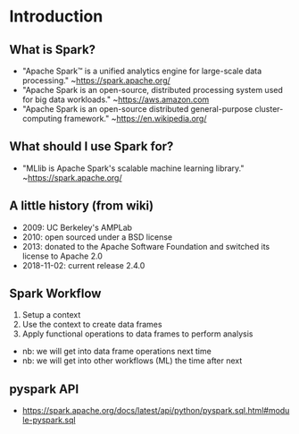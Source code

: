 # Introduction

## What is Spark?
* "Apache Spark™ is a unified analytics engine for large-scale data processing." ~https://spark.apache.org/
* "Apache Spark is an open-source, distributed processing system used for big data workloads." ~https://aws.amazon.com
* "Apache Spark is an open-source distributed general-purpose cluster-computing framework." ~https://en.wikipedia.org/

## What should I use Spark for?
* "MLlib is Apache Spark's scalable machine learning library." ~https://spark.apache.org/

## A little history (from wiki)
* 2009: UC Berkeley's AMPLab
* 2010: open sourced under a BSD license
* 2013: donated to the Apache Software Foundation and switched its license to Apache 2.0
* 2018-11-02: current release 2.4.0

## Spark Workflow
1. Setup a context
2. Use the context to create data frames
3. Apply functional operations to data frames to perform analysis

* nb: we will get into data frame operations next time
* nb: we will get into other workflows (ML) the time after next

## pyspark API
* https://spark.apache.org/docs/latest/api/python/pyspark.sql.html#module-pyspark.sql
